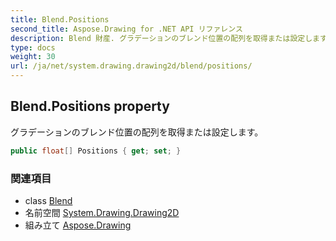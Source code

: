 ```yaml
---
title: Blend.Positions
second_title: Aspose.Drawing for .NET API リファレンス
description: Blend 財産. グラデーションのブレンド位置の配列を取得または設定します
type: docs
weight: 30
url: /ja/net/system.drawing.drawing2d/blend/positions/
---
```

## Blend.Positions property

グラデーションのブレンド位置の配列を取得または設定します。

```csharp
public float[] Positions { get; set; }
```

### 関連項目

* class [Blend](../)
* 名前空間 [System.Drawing.Drawing2D](../../blend/)
* 組み立て [Aspose.Drawing](../../../)



